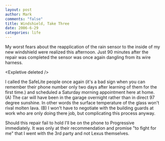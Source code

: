 ```yaml
--- 
layout: post
author: Mark
comments: "false"
title: Windshield, Take Three
date: 2006-6-29
categories: life
---
```

My worst fears about the reapplication of the rain sensor to the inside of my new windshield were realized this afternoon. Just 90 minutes after the repair was completed the sensor was once again dangling from its wire harness.

&lt;Expletive deleted /&gt;

I called the SafeLite people once again (it's a bad sign when you can remember their phone number only two days after learning of them for the first time.) and scheduled a Saturday morning appointment here at home. (A) The car will have been in the garage overnight rather than in direct 97 degree sunshine. In other words the surface temperature of the glass won't rival molten lava. (B) I won't have to negotiate with the building guards at work who are only doing there job, but complicating this process anyway.

Should this repair fail to hold I'll be on the phone to Progressive immediately. It was only at their recommendation and promise "to fight for me" that I went with the 3rd party and not Lexus themselves.
